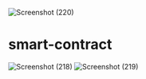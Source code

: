 ![Screenshot (220)](https://user-images.githubusercontent.com/32329007/142737751-3544e894-d204-458a-a2ea-bf1e1128ec20.png)
# smart-contract
![Screenshot (218)](https://user-images.githubusercontent.com/32329007/142737703-40ec1726-a0e8-4805-a6dc-0b3e2b2e7038.png)
![Screenshot (219)](https://user-images.githubusercontent.com/32329007/142737705-13af9d42-7cae-48db-970a-cb1b46250e5f.png)
